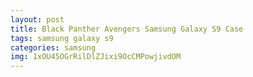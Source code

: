 ```yaml
---
layout: post
title: Black Panther Avengers Samsung Galaxy S9 Case
tags: samsung galaxy s9
categories: samsung
img: 1xOU45OGrRilDlZJixi9OcCMPowjivdOM
---
```

